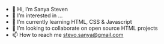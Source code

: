 - 👋 Hi, I’m Sanya Steven
- 👀 I’m interested in ...
- 🌱 I’m currently learning HTML, CSS & Javascript 
- 💞️ I’m looking to collaborate on open source HTML projects
- 📫 How to reach me stevo.sanya@gmail.com

<!---
sanyast/sanyast is a ✨ special ✨ repository because its `README.md` (this file) appears on your GitHub profile.
You can click the Preview link to take a look at your changes.
--->
